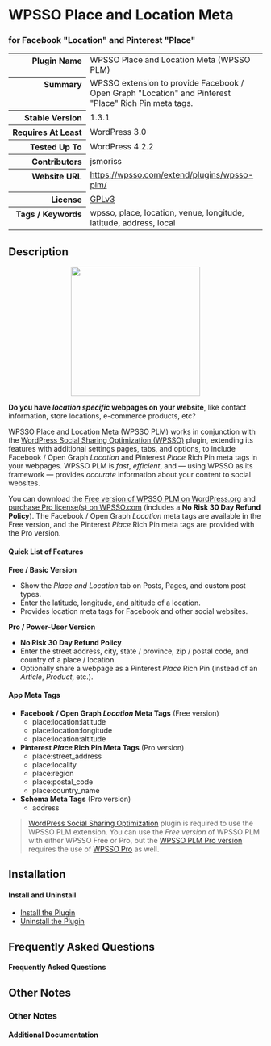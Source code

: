 <h1>WPSSO Place and Location Meta</h1><h3>for Facebook &quot;Location&quot; and Pinterest &quot;Place&quot;</h3>

<table>
<tr><th align="right" valign="top" nowrap>Plugin Name</th><td>WPSSO Place and Location Meta (WPSSO PLM)</td></tr>
<tr><th align="right" valign="top" nowrap>Summary</th><td>WPSSO extension to provide Facebook / Open Graph &quot;Location&quot; and Pinterest &quot;Place&quot; Rich Pin meta tags.</td></tr>
<tr><th align="right" valign="top" nowrap>Stable Version</th><td>1.3.1</td></tr>
<tr><th align="right" valign="top" nowrap>Requires At Least</th><td>WordPress 3.0</td></tr>
<tr><th align="right" valign="top" nowrap>Tested Up To</th><td>WordPress 4.2.2</td></tr>
<tr><th align="right" valign="top" nowrap>Contributors</th><td>jsmoriss</td></tr>
<tr><th align="right" valign="top" nowrap>Website URL</th><td><a href="https://wpsso.com/extend/plugins/wpsso-plm/">https://wpsso.com/extend/plugins/wpsso-plm/</a></td></tr>
<tr><th align="right" valign="top" nowrap>License</th><td><a href="http://www.gnu.org/licenses/gpl.txt">GPLv3</a></td></tr>
<tr><th align="right" valign="top" nowrap>Tags / Keywords</th><td>wpsso, place, location, venue, longitude, latitude, address, local</td></tr>
</table>

<h2>Description</h2>

<p align="center"><img src="https://surniaulula.github.io/wpsso-plm/assets/icon-256x256.png" width="256" height="256" /></p><p><strong>Do you have <em>location specific</em> webpages on your website</strong>, like contact information, store locations, e-commerce products, etc?</p>

<p>WPSSO Place and Location Meta (WPSSO PLM) works in conjunction with the <a href="https://wordpress.org/plugins/wpsso/">WordPress Social Sharing Optimization (WPSSO)</a> plugin, extending its features with additional settings pages, tabs, and options, to include Facebook / Open Graph <em>Location</em> and Pinterest <em>Place</em> Rich Pin meta tags in your webpages. WPSSO PLM is <em>fast</em>, <em>efficient</em>, and &mdash; using WPSSO as its framework &mdash; provides <em>accurate</em> information about your content to social websites.</p>

<p>You can download the <a href="https://wordpress.org/plugins/wpsso-plm/">Free version of WPSSO PLM on WordPress.org</a> and <a href="(http://wpsso.com/extend/plugins/wpsso-plm/">purchase Pro license(s) on WPSSO.com</a> (includes a <strong>No Risk 30 Day Refund Policy</strong>). The Facebook / Open Graph <em>Location</em> meta tags are available in the Free version, and the Pinterest <em>Place</em> Rich Pin meta tags are provided with the Pro version.</p>

<h4>Quick List of Features</h4>

<p><strong>Free / Basic Version</strong></p>

<ul>
<li>Show the <em>Place and Location</em> tab on Posts, Pages, and custom post types.</li>
<li>Enter the latitude, longitude, and altitude of a location.</li>
<li>Provides location meta tags for Facebook and other social websites.</li>
</ul>

<p><strong>Pro / Power-User Version</strong></p>

<ul>
<li><strong>No Risk 30 Day Refund Policy</strong></li>
<li>Enter the street address, city, state / province, zip / postal code, and country of a place / location.</li>
<li>Optionally share a webpage as a Pinterest <em>Place</em> Rich Pin (instead of an <em>Article</em>, <em>Product</em>, etc.).</li>
</ul>

<h4>App Meta Tags</h4>

<ul>
<li><strong>Facebook / Open Graph <em>Location</em> Meta Tags</strong> (Free version)
    <ul>
    <li>place:location:latitude</li>
    <li>place:location:longitude</li>
    <li>place:location:altitude</li>
    </ul>
</li>
<li><strong>Pinterest <em>Place</em> Rich Pin Meta Tags</strong> (Pro version)
    <ul>
    <li>place:street_address</li>
    <li>place:locality</li>
    <li>place:region</li>
    <li>place:postal_code</li>
    <li>place:country_name</li>
    </ul>
</li>
<li><strong>Schema Meta Tags</strong> (Pro version)
    <ul>
        <li>address</li>
    </ul>
</li>
</ul>

<blockquote>
<p><a href="https://wordpress.org/plugins/wpsso/">WordPress Social Sharing Optimization</a> plugin is required to use the WPSSO PLM extension. You can use the <em>Free version</em> of WPSSO PLM with either WPSSO Free or Pro, but the <a href="http://wpsso.com/extend/plugins/wpsso-plm/">WPSSO PLM Pro version</a> requires the use of <a href="http://wpsso.com/extend/plugins/wpsso/">WPSSO Pro</a></strong> as well.</p>
</blockquote>


<h2>Installation</h2>

<h4>Install and Uninstall</h4>

<ul>
    <li><a href="http://wpsso.com/codex/plugins/wpsso-plm/installation/install-the-plugin/">Install the Plugin</a></li>
    <li><a href="http://wpsso.com/codex/plugins/wpsso-plm/installation/uninstall-the-plugin/">Uninstall the Plugin</a></li>
</ul>


<h2>Frequently Asked Questions</h2>

<h4>Frequently Asked Questions</h4>


<h2>Other Notes</h2>

<h3>Other Notes</h3>
<h4>Additional Documentation</h4>

